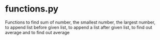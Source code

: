 # functions.py
Functions to find sum of number, the smallest number, the largest number, to append list before given list, to append a list after given list, to find out average and to find out average
